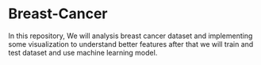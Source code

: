 # Breast-Cancer
In this repository, We will analysis breast cancer dataset and implementing some visualization to understand better features after that we will train and test dataset and use machine learning model.
